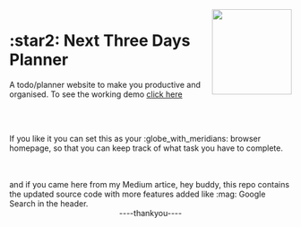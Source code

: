 <img src="./docs/logo192.ico" align="right" height="152" width="142"/>
<h1> :star2: Next Three Days Planner</h1>

<p>A todo/planner website to make you productive and organised. To see the working demo <a href="https://mohit0101.github.io/next-3-days-plan-browser-homepage/">click here</a></p>

<br />
<br />

<p>If you like it you can set this as your :globe_with_meridians: browser homepage, so that you can keep track of what task you have to complete.</p>

<br />
<br />
and if you came here from my Medium artice, hey buddy, this repo contains the updated source code with more features added like :mag: Google Search in the header.
<br/>
<center>----thankyou----</center>